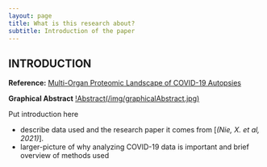 ```yaml
---
layout: page
title: What is this research about?
subtitle: Introduction of the paper
---
```




## INTRODUCTION

**Reference:** [Multi-Organ Proteomic Landscape of COVID-19 Autopsies](https://www.ncbi.nlm.nih.gov/pmc/articles/PMC7794601/)

**Graphical Abstract** 
[!Abstract(/img/graphicalAbstract.jpg)](https://www.ncbi.nlm.nih.gov/pmc/articles/PMC7794601/)

Put introduction here
- describe data used and the research paper it comes from [_(Nie, X. et al, 2021)_]. 
- larger-picture of why analyzing COVID-19 data is important and brief overview of methods used

